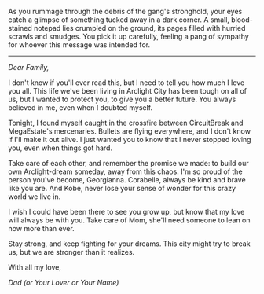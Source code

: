 As you rummage through the debris of the gang's stronghold, your eyes catch a glimpse of something tucked away in a dark corner. A small, blood-stained notepad lies crumpled on the ground, its pages filled with hurried scrawls and smudges. You pick it up carefully, feeling a pang of sympathy for whoever this message was intended for.

---

*Dear Family,*

I don't know if you'll ever read this, but I need to tell you how much I love you all. This life we've been living in Arclight City has been tough on all of us, but I wanted to protect you, to give you a better future. You always believed in me, even when I doubted myself.

Tonight, I found myself caught in the crossfire between CircuitBreak and MegaEstate's mercenaries. Bullets are flying everywhere, and I don't know if I'll make it out alive. I just wanted you to know that I never stopped loving you, even when things got hard.

Take care of each other, and remember the promise we made: to build our own Arclight-dream someday, away from this chaos. I'm so proud of the person you've become, Georgianna. Corabelle, always be kind and brave like you are. And Kobe, never lose your sense of wonder for this crazy world we live in.

I wish I could have been there to see you grow up, but know that my love will always be with you. Take care of Mom, she'll need someone to lean on now more than ever.

Stay strong, and keep fighting for your dreams. This city might try to break us, but we are stronger than it realizes.

With all my love,

*Dad (or Your Lover or Your Name)*